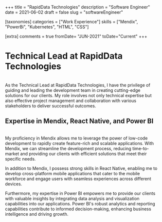 +++
title = "RapidData Technologies"
description = "Software Engineer"
date = 2021-06-02
draft = false
slug = "softwareEngineer"

[taxonomies]
categories = ["Work Experience"]
skills = ["Mendix", "PowerBi", "Kubernetes", "HTML", "CSS"]

[extra]
comments = true
fromDate= "JUN-2021"
toDate="Current"
+++


# Technical Lead at RapidData Technologies
<br>
As the Technical Lead at RapidData Technologies, I have the privilege of guiding and leading the development team in creating cutting-edge solutions for our clients. My role involves not only technical expertise but also effective project management and collaboration with various stakeholders to deliver successful outcomes.

## Expertise in Mendix, React Native, and Power BI
<br>
My proficiency in Mendix allows me to leverage the power of low-code development to rapidly create feature-rich and scalable applications. With Mendix, we can streamline the development process, reducing time-to-market and providing our clients with efficient solutions that meet their specific needs.

In addition to Mendix, I possess strong skills in React Native, enabling me to develop cross-platform mobile applications that cater to the mobile workforce and engage users with seamless experiences across different devices.

Furthermore, my expertise in Power BI empowers me to provide our clients with valuable insights by integrating data analysis and visualization capabilities into our applications. Power BI's robust analytics and reporting capabilities contribute to informed decision-making, enhancing business intelligence and driving growth.